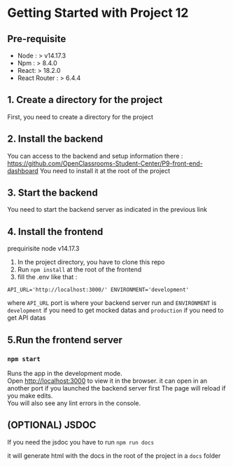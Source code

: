 # Getting Started with Project 12

## Pre-requisite
- Node : > v14.17.3
- Npm : > 8.4.0
- React: > 18.2.0
- React Router : > 6.4.4

## 1. Create a directory for the project

First, you need to create a directory for the project

## 2. Install the backend 

You can access to the backend and setup information there : 
https://github.com/OpenClassrooms-Student-Center/P9-front-end-dashboard
You need to install it at the root of the project

## 3. Start the backend
You need to start the backend server as indicated in the previous link

## 4. Install the frontend 
prequirisite node v14.17.3
1) In the project directory, you have to clone this repo
2) Run `npm install` at the root of the frontend
3) fill the .env like that : 

`
API_URL='http://localhost:3000/'
ENVIRONMENT='development'
`

where `API_URL` port is where your backend server run
and `ENVIRONMENT` is `development` if you need to get mocked datas and `production` if you need to get API datas


## 5.Run the frontend server 
### `npm start`

Runs the app in the development mode.\
Open [http://localhost:3000](http://localhost:3000) to view it in the browser.
it can open in an another port if you launched the backend server first
The page will reload if you make edits.\
You will also see any lint errors in the console.


## (OPTIONAL) JSDOC

If you need the jsdoc you have to run `npm run docs`

it will generate html with the docs in the root of the project in a `docs` folder
